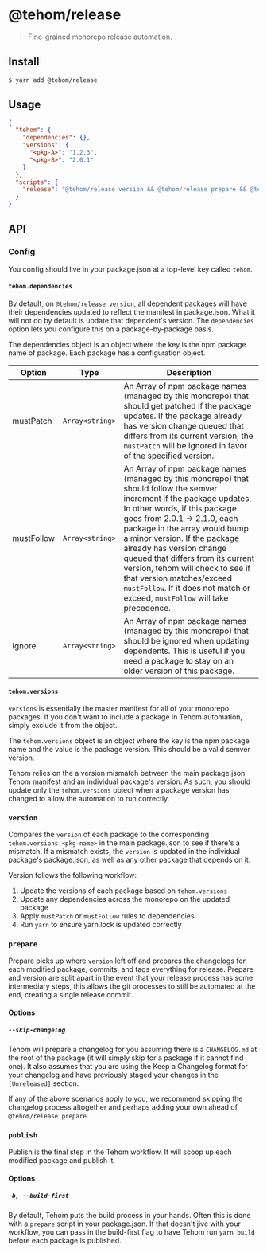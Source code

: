 # @tehom/release

> Fine-grained monorepo release automation.

## Install

```
$ yarn add @tehom/release
```

## Usage

```json
{
  "tehom": {
    "dependencies": {},
    "versions": {
      "<pkg-A>": "1.2.3",
      "<pkg-B>": "2.0.1"
    }
  },
  "scripts": {
    "release": "@tehom/release version && @tehom/release prepare && @tehom/release publish"
  }
}
```

## API

### Config

You config should live in your package.json at a top-level key called `tehom`.

#### `tehom.dependencies`

By default, on `@tehom/release version`, all dependent packages will have their dependencies updated to reflect the manifest in package.json. What it will not do by default is update that dependent's version. The `dependencies` option lets you configure this on a package-by-package basis.

The dependencies object is an object where the key is the npm package name of package. Each package has a configuration object.

| Option     | Type            | Description                                                                                                                                                                                                                                                                                                                                                                                                                                                              |
| ---------- | --------------- | ------------------------------------------------------------------------------------------------------------------------------------------------------------------------------------------------------------------------------------------------------------------------------------------------------------------------------------------------------------------------------------------------------------------------------------------------------------------------ |
| mustPatch  | `Array<string>` | An Array of npm package names (managed by this monorepo) that should get patched if the package updates. If the package already has version change queued that differs from its current version, the `mustPatch` will be ignored in favor of the specified version.                                                                                                                                                                                                      |
| mustFollow | `Array<string>` | An Array of npm package names (managed by this monorepo) that should follow the semver increment if the package updates. In other words, if this package goes from 2.0.1 -> 2.1.0, each package in the array would bump a minor version. If the package already has version change queued that differs from its current version, tehom will check to see if that version matches/exceed `mustFollow`. If it does not match or exceed, `mustFollow` will take precedence. |
| ignore     | `Array<string>` | An Array of npm package names (managed by this monorepo) that should be ignored when updating dependents. This is useful if you need a package to stay on an older version of this package.                                                                                                                                                                                                                                                                              |

#### `tehom.versions`

`versions` is essentially the master manifest for all of your monorepo packages. If you don't want to include a package in Tehom automation, simply exclude it from the object.

The `tehom.versions` object is an object where the key is the npm package name and the value is the package version. This should be a valid semver version.

Tehom relies on the a version mismatch between the main package.json Tehom manifest and an individual package's version. As such, you should update only the `tehom.versions` object when a package version has changed to allow the automation to run correctly.

### `version`

Compares the `version` of each package to the corresponding `tehom.versions.<pkg-name>` in the main package.json to see if there's a mismatch. If a mismatch exists, the `version` is updated in the individual package's package.json, as well as any other package that depends on it.

Version follows the following workflow:

1. Update the versions of each package based on `tehom.versions`
2. Update any dependencies across the monorepo on the updated package
3. Apply `mustPatch` or `mustFollow` rules to dependencies
4. Run `yarn` to ensure yarn.lock is updated correctly

### `prepare`

Prepare picks up where `version` left off and prepares the changelogs for each modified package, commits, and tags everything for release. Prepare and version are split apart in the event that your release process has some intermediary steps, this allows the git processes to still be automated at the end, creating a single release commit.

#### Options

##### `--skip-changelog`

Tehom will prepare a changelog for you assuming there is a `CHANGELOG.md` at the root of the package (it will simply skip for a package if it cannot find one). It also assumes that you are using the Keep a Changelog format for your changelog and have previously staged your changes in the `[Unreleased]` section.

If any of the above scenarios apply to you, we recommend skipping the changelog process altogether and perhaps adding your own ahead of `@tehom/release prepare`.

### `publish`

Publish is the final step in the Tehom workflow. It will scoop up each modified package and publish it.

#### Options

##### `-b, --build-first`

By default, Tehom puts the build process in your hands. Often this is done with a `prepare` script in your package.json. If that doesn't jive with your workflow, you can pass in the build-first flag to have Tehom run `yarn build` before each package is published.
